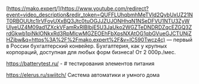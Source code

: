 [https://mako.expert/](https://www.youtube.com/redirect?event=video_description&redir_token=QUFFLUhqbmhMeTVld2QybUxUZ21NT0RBOUUtc1lrVFoyUXxBQ3Jtc0tuOGJJZUJONHhqN1NSeDFVU1NTU3ZyWUlyeUZ4M09ad1ZXckVFamRxRlBIbjE5U3JaUko2WGZTeDNDRDZqcEZGQ3ZrdGkwb1piNklONkxRd3RpMlcwMGZEOEhFbXpsNXAtOG1qbGVueGJCTUNjZHZjbw&q=https%3A%2F%2Fmako.expert%2F&v=IC590Twcz4c) — первый в России бухгалтерский конвейер. Бухгалтерия, как у крупных корпораций, доступная для любых форм бизнеса! От 2 000р./мес.

https://batterytest.ru/ - # тестирования элементов питания

https://elerus.ru/swiitch/ Система автоматики и умного дома